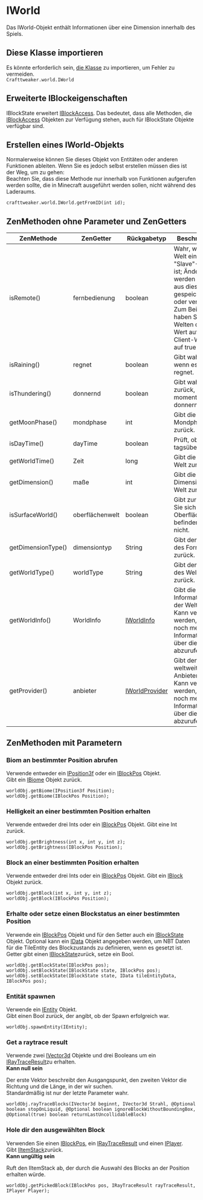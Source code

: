 # IWorld

Das IWorld-Objekt enthält Informationen über eine Dimension innerhalb des Spiels.

## Diese Klasse importieren

Es könnte erforderlich sein, [die Klasse](/AdvancedFunctions/Import/) zu importieren, um Fehler zu vermeiden.  
`Crafttweaker.world.IWorld`

## Erweiterte IBlockeigenschaften

IBlockState erweitert [IBlockAccess](/Vanilla/World/IBlockAccess/). Das bedeutet, dass alle Methoden, die [IBlockAccess](/Vanilla/World/IBlockAccess/) Objekten zur Verfügung stehen, auch für IBlockState Objekte verfügbar sind.

## Erstellen eines IWorld-Objekts

Normalerweise können Sie dieses Objekt von Entitäten oder anderen Funktionen ableiten. Wenn Sie es jedoch selbst erstellen müssen dies ist der Weg, um zu gehen:  
Beachten Sie, dass diese Methode nur innerhalb von Funktionen aufgerufen werden sollte, die in Minecraft ausgeführt werden sollen, nicht während des Laderaums.

```zenscript
crafttweaker.world.IWorld.getFromID(int id);
```

## ZenMethoden ohne Parameter und ZenGetters

| ZenMethode         | ZenGetter       | Rückgabetyp                                      | Beschreibung                                                                                                                                                                                              |
| ------------------ | --------------- | ------------------------------------------------ | --------------------------------------------------------------------------------------------------------------------------------------------------------------------------------------------------------- |
| isRemote()         | fernbedienung   | boolean                                          | Wahr, wenn die Welt ein "Slave"-Client ist; Änderungen werden nicht aus dieser Welt gespeichert oder verbreitet. Zum Beispiel haben Server-Welten diesen Wert auf falsch, Client-Welten auf true gesetzt. |
| isRaining()        | regnet          | boolean                                          | Gibt wahr aus, wenn es derzeit regnet.                                                                                                                                                                    |
| isThundering()     | donnernd        | boolean                                          | Gibt wahr zurück, wenn es momentan donnernd ist.                                                                                                                                                          |
| getMoonPhase()     | mondphase       | int                                              | Gibt die aktuelle Mondphase zurück.                                                                                                                                                                       |
| isDayTime()        | dayTime         | boolean                                          | Prüft, ob es tagsüber ist.                                                                                                                                                                                |
| getWorldTime()     | Zeit            | long                                             | Gibt die Zeit der Welt zurück.                                                                                                                                                                            |
| getDimension()     | maße            | int                                              | Gibt die Dimension der Welt zurück.                                                                                                                                                                       |
| isSurfaceWorld()   | oberflächenwelt | boolean                                          | Gibt zurück, ob Sie sich in einer Oberflächenwelt befinden oder nicht.                                                                                                                                    |
| getDimensionType() | dimensiontyp    | String                                           | Gibt den Namen des Formattyps zurück.                                                                                                                                                                     |
| getWorldType()     | worldType       | String                                           | Gibt den Namen des Welttyps zurück.                                                                                                                                                                       |
| getWorldInfo()     | WorldInfo       | [IWorldInfo](/Vanilla/World/IWorldInfo/)         | Gibt die Informationen der Welt zurück. Kann verwendet werden, um noch mehr Informationen über die Welt abzurufen.                                                                                        |
| getProvider()      | anbieter        | [IWorldProvider](/Vanilla/World/IWorldProvider/) | Gibt den weltweiten Anbieter zurück. Kann verwendet werden, um noch mehr Informationen über die Welt abzurufen.                                                                                           |

## ZenMethoden mit Parametern

### Biom an bestimmter Position abrufen

Verwende entweder ein [IPosition3f](/Vanilla/Utils/Position3f/) oder ein [IBlockPos](/Vanilla/World/IBlockPos/) Objekt.  
Gibt ein [IBiome](/Vanilla/Biomes/IBiome/) Objekt zurück.

```zenscript
worldObj.getBiome(IPosition3f Position);
worldObj.getBiome(IBlockPos Position);
```

### Helligkeit an einer bestimmten Position erhalten

Verwende entweder drei Ints oder ein [IBlockPos](/Vanilla/World/IBlockPos/) Objekt. Gibt eine Int zurück.

```zenscript
worldObj.getBrightness(int x, int y, int z);
worldObj.getBrightness(IBlockPos Position);
```

### Block an einer bestimmten Position erhalten

Verwende entweder drei Ints oder ein [IBlockPos](/Vanilla/World/IBlockPos/) Objekt. Gibt ein [IBlock](/Vanilla/Blocks/IBlock/) Objekt zurück.

```zenscript
worldObj.getBlock(int x, int y, int z);
worldObj.getBlock(IBlockPos Position);
```

### Erhalte oder setze einen Blockstatus an einer bestimmten Position

Verwende ein [IBlockPos](/Vanilla/World/IBlockPos/) Objekt und für den Setter auch ein [IBlockState](/Vanilla/Blocks/IBlockState/) Objekt. Optional kann ein [IData](/Vanilla/Data/IData/) Objekt angegeben werden, um NBT Daten für die TileEntity des Blockzustands zu definieren, wenn es gesetzt ist. Getter gibt einen [IBlockState](/Vanilla/Blocks/IBlockState/)zurück, setze ein Bool.

```zenscript
worldObj.getBlockState(IBlockPos pos);
worldObj.setBlockState(IBlockState state, IBlockPos pos);
worldObj.setBlockState(IBlockState state, IData tileEntityData, IBlockPos pos);
```

### Entität spawnen

Verwende ein [IEntity](/Vanilla/Entities/IEntity/) Objekt.  
Gibt einen Bool zurück, der angibt, ob der Spawn erfolgreich war.

```zenscript
worldObj.spawnEntity(IEntity);
```

### Get a raytrace result

Verwende zwei [IVector3d](/Vanilla/World/IVector3d/) Objekte und drei Booleans um ein [IRayTraceResult](/Vanilla/World/IRayTraceResult/)zu erhalten.  
**Kann null sein**

Der erste Vektor beschreibt den Ausgangspunkt, den zweiten Vektor die Richtung und die Länge, in der wir suchen.  
Standardmäßig ist nur der letzte Parameter wahr.

```zenscript
worldObj.rayTraceBlocks(IVector3d beginnt, IVector3d Strahl, @Optional boolean stopOnLiquid, @Optional boolean ignoreBlockWithoutBoundingBox, @Optional(true) boolean returnLastUncollidableBlock)
```

### Hole dir den ausgewählten Block

Verwenden Sie einen [IBlockPos](/Vanilla/World/IBlockPos/), ein [IRayTraceResult](/Vanilla/World/IRayTraceResult/) und einen [IPlayer](/Vanilla/Players/IPlayer/).  
Gibt [IItemStack](/Vanilla/Items/IItemStack/)zurück.  
**Kann ungültig sein**

Ruft den IItemStack ab, der durch die Auswahl des Blocks an der Position erhalten würde.

```zenscript
worldObj.getPickedBlock(IBlockPos pos, IRayTraceResult rayTraceResult, IPlayer Player);
```